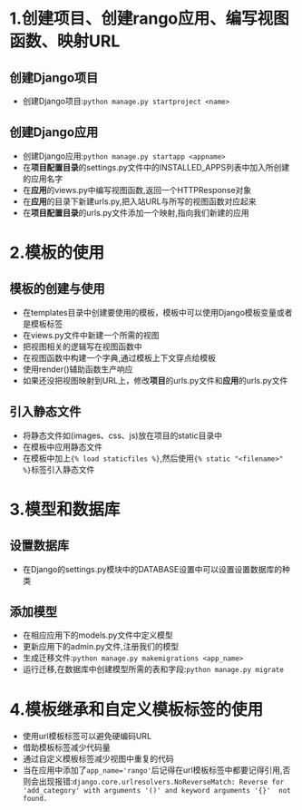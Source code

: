# 1.创建项目、创建rango应用、编写视图函数、映射URL

## 创建Django项目
- 创建Django项目:`python manage.py startproject <name>`

## 创建Django应用
- 创建Django应用:`python manage.py startapp <appname>`
- 在**项目配置目录**的settings.py文件中的INSTALLED_APPS列表中加入所创建的应用名字
- 在**应用**的views.py中编写视图函数,返回一个HTTPResponse对象
- 在**应用**的目录下新建urls.py,把入站URL与所写的视图函数对应起来
- 在**项目配置目录**的urls.py文件添加一个映射,指向我们新建的应用

# 2.模板的使用

## 模板的创建与使用
- 在templates目录中创建要使用的模板，模板中可以使用Django模板变量或者是模板标签
- 在views.py文件中新建一个所需的视图
- 把视图相关的逻辑写在视图函数中
- 在视图函数中构建一个字典,通过模板上下文穿点给模板
- 使用render()辅助函数生产响应
- 如果还没把视图映射到URL上，修改**项目**的urls.py文件和**应用**的urls.py文件

## 引入静态文件
- 将静态文件如(images、css、js)放在项目的static目录中
- 在模板中应用静态文件
- 在模板中加上`{% load staticfiles %}`,然后使用`{% static "<filename>" %}`标签引入静态文件

# 3.模型和数据库

## 设置数据库
- 在Django的settings.py模块中的DATABASE设置中可以设置设置数据库的种类

## 添加模型
- 在相应应用下的models.py文件中定义模型
- 更新应用下的admin.py文件,注册我们的模型
- 生成迁移文件:`python manage.py makemigrations <app_name>`
- 运行迁移,在数据库中创建模型所需的表和字段:`python manage.py migrate`

# 4.模板继承和自定义模板标签的使用

- 使用url模板标签可以避免硬编码URL
- 借助模板标签减少代码量
- 通过自定义模板标签减少视图中重复的代码
- 当在应用中添加了`app_name='rango'`后记得在url模板标签中都要记得引用,否则会出现报错:`django.core.urlresolvers.NoReverseMatch: Reverse for 'add_category' with arguments '()' and keyword arguments '{}'  not found.`
















